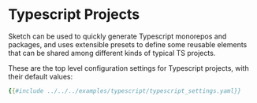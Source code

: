 # Typescript Projects

Sketch can be used to quickly generate Typescript monorepos and packages, and uses extensible presets to define some reusable elements that can be shared among different kinds of typical TS projects.

These are the top level configuration settings for Typescript projects, with their default values:

```yaml
{{#include ../../../examples/typescript/typescript_settings.yaml}}
```


